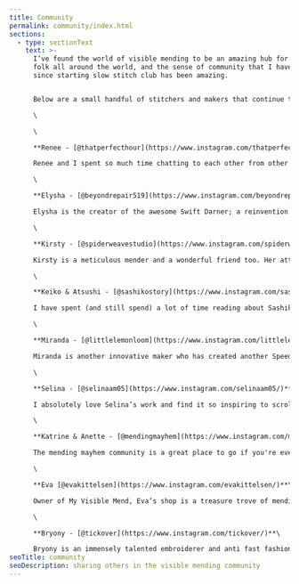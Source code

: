 ```yaml
---
title: Community
permalink: community/index.html
sections:
  - type: sectionText
    text: >-
      I’ve found the world of visible mending to be an amazing hub for creative
      folk all around the world, and the sense of community that I have gained
      since starting slow stitch club has been amazing. 


      Below are a small handful of stitchers and makers that continue to inspire me and enrich the mending community. \

      \

      \

      **Renee - [@thatperfecthour](https://www.instagram.com/thatperfecthour/)** \

      Renee and I spent so much time chatting to each other from other sides of the world about mending that we now have chats on IG Live! Join us fortnightly for our “It’s not about the socks” series.\

      \

      **Elysha - [@beyondrepair519](https://www.instagram.com/beyondrepair519/)**\

      Elysha is the creator of the awesome Swift Darner; a reinvention of the Speedweve that is sustainably made by her. Her talents know no bounds and it’s so exciting to see an antique mending tool being recreated in today's world. \

      \

      **Kirsty - [@spiderweavestudio](https://www.instagram.com/spiderweavestudio/)**\

      Kirsty is a meticulous mender and a wonderful friend too. Her attention to detail is impeccable and her love of mending shines through all of her work. \

      \

      **Keiko & Atsushi - [@sashikostory](https://www.instagram.com/sashikostory/)**\

      I have spent (and still spend) a lot of time reading about Sashiko. It’s a hugely immersive and ancient practice, and I think it’s really important to learn from those whose culture it is a part of. Keiko and Atsushi put so much effort into educating others on top of sharing their incredible work.\

      \

      **Miranda - [@littlelemonloom](https://www.instagram.com/littlelemonloom/)**\

      Miranda is another innovative maker who has created another Speedweve alternative - and a way for you to make your own! \

      \

      **Selina - [@selinaam05](https://www.instagram.com/selinaam05/)**\

      I absolutely love Selina’s work and find it so inspiring to scroll through her Instagram feed. Beautiful and intricate mends that are always sympathetic to the clothing as well as the techniques she uses.\

      \

      **Katrine & Anette - [@mendingmayhem](https://www.instagram.com/mendingmayhem/)**\

      The mending mayhem community is a great place to go if you're ever looking for advice. Katrine and Anette are so friendly and share so many other menders as well as their own work. \

      \

      **Eva [@evakittelsen](https://www.instagram.com/evakittelsen/)**\

      Owner of My Visible Mend, Eva’s shop is a treasure trove of mending equipment, and I always love to read her posts and learn from her. \

      \

      **Bryony - [@tickover](https://www.instagram.com/tickover/)**\

      Bryony is an immensely talented embroiderer and anti fast fashion advocate. Her work is so important and informative in support of garment workers and the planet and I am so happy to see her shout about the causes that need attention in a medium that is so impactful.
seoTitle: community
seoDescription: sharing others in the visible mending community
---
```

